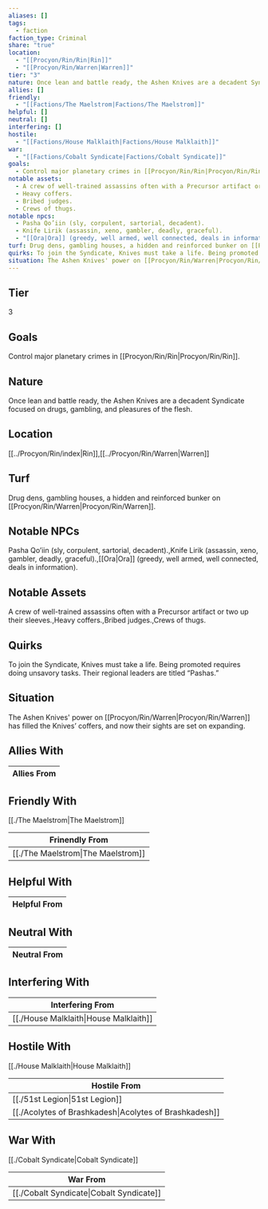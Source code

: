 ```yaml
---
aliases: []
tags:
  - faction
faction_type: Criminal
share: "true"
location:
  - "[[Procyon/Rin/Rin|Rin]]"
  - "[[Procyon/Rin/Warren|Warren]]"
tier: "3"
nature: Once lean and battle ready, the Ashen Knives are a decadent Syndicate focused on drugs, gambling, and pleasures of the flesh.
allies: []
friendly:
  - "[[Factions/The Maelstrom|Factions/The Maelstrom]]"
helpful: []
neutral: []
interfering: []
hostile:
  - "[[Factions/House Malklaith|Factions/House Malklaith]]"
war:
  - "[[Factions/Cobalt Syndicate|Factions/Cobalt Syndicate]]"
goals:
  - Control major planetary crimes in [[Procyon/Rin/Rin|Procyon/Rin/Rin]].
notable assets:
  - A crew of well-trained assassins often with a Precursor artifact or two up their sleeves.
  - Heavy coffers.
  - Bribed judges.
  - Crews of thugs.
notable npcs:
  - Pasha Qo’iin (sly, corpulent, sartorial, decadent).
  - Knife Lirik (assassin, xeno, gambler, deadly, graceful).
  - "[[Ora|Ora]] (greedy, well armed, well connected, deals in information)."
turf: Drug dens, gambling houses, a hidden and reinforced bunker on [[Procyon/Rin/Warren|Procyon/Rin/Warren]].
quirks: To join the Syndicate, Knives must take a life. Being promoted requires doing unsavory tasks. Their regional leaders are titled “Pashas.”
situation: The Ashen Knives' power on [[Procyon/Rin/Warren|Procyon/Rin/Warren]] has filled the Knives’ coffers, and now their sights are set on expanding.
---
```

## Tier

3

## Goals

Control major planetary crimes in [[Procyon/Rin/Rin|Procyon/Rin/Rin]].

## Nature

Once lean and battle ready, the Ashen Knives are a decadent Syndicate focused on drugs, gambling, and pleasures of the flesh.

## Location

[[../Procyon/Rin/index|Rin]],[[../Procyon/Rin/Warren|Warren]]

## Turf

Drug dens, gambling houses, a hidden and reinforced bunker on [[Procyon/Rin/Warren|Procyon/Rin/Warren]].

## Notable NPCs

Pasha Qo’iin (sly, corpulent, sartorial, decadent).,Knife Lirik (assassin, xeno, gambler, deadly, graceful).,[[Ora|Ora]] (greedy, well armed, well connected, deals in information).

## Notable Assets

A crew of well-trained assassins often with a Precursor artifact or two up their sleeves.,Heavy coffers.,Bribed judges.,Crews of thugs.

## Quirks

To join the Syndicate, Knives must take a life. Being promoted requires doing unsavory tasks. Their regional leaders are titled “Pashas.”

## Situation

The Ashen Knives' power on [[Procyon/Rin/Warren|Procyon/Rin/Warren]] has filled the Knives’ coffers, and now their sights are set on expanding.

## Allies With



| Allies From |
| ----------- |


## Friendly With

[[./The Maelstrom|The Maelstrom]]

| Frinendly From                               |
| -------------------------------------------- |
| [[./The Maelstrom\|The Maelstrom]] |


## Helpful With



| Helpful From |
| ------------ |


## Neutral With




| Neutral From |
| ------------ |



## Interfering With




| Interfering From                                 |
| ------------------------------------------------ |
| [[./House Malklaith\|House Malklaith]] |



## Hostile With

[[./House Malklaith|House Malklaith]]


| Hostile From                                                     |
| ---------------------------------------------------------------- |
| [[./51st Legion\|51st Legion]]                         |
| [[./Acolytes of Brashkadesh\|Acolytes of Brashkadesh]] |



## War With

[[./Cobalt Syndicate|Cobalt Syndicate]]

| War From                                           |
| -------------------------------------------------- |
| [[./Cobalt Syndicate\|Cobalt Syndicate]] |

